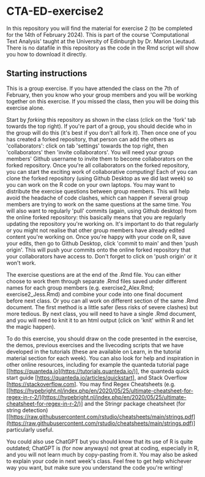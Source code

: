 # CTA-ED-exercise2
In this repository you will find the material for exercise 2 (to be completed for the 14th of February 2024). This is part of the course 'Computational Text Analysis' taught at the University of Edinburgh by Dr. Marion Lieutaud. There is no datafile in this repository as the code in the Rmd script will show you how to download it directly.

## Starting instructions
This is a group exercise. If you have attended the class on the 7th of February, then you know who your group members and you will be working together on this exercise. If you missed the class, then you will be doing this exercise alone.

Start by *forking* this repository as shown in the class (click on the 'fork' tab towards the top right). If you're part of a group, you should decide who in the group will do this (it's best if you don't all fork it). Then once one of you has created a forked repository, that person can add the others as 'collaborators': click on tab 'settings' towards the top right, then 'collaborators' then 'invite collaborators'. You will need your group members' Github username to invite them to become collaborators on the forked repository. Once you're all collaborators on the forked repository, you can start the exciting work of collaborative computing! Each of you can clone the forked repository (using Github Desktop as we did last week) so you can work on the R code on your own laptops. You may want to distribute the exercise questions between group members. This will help avoid the headache of code clashes, which can happen if several group members are trying to work on the same questions at the same time. You will also want to regularly 'pull' commits (again, using Github desktop) from the online forked repository: this basically means that you are regularly updating the repository you're working on. It's important to do that regularly or you might not realise that other group members have already edited content you're working on. Once you're happy with your code on R, save your edits, then go to Github Desktop, click 'commit to main' and then 'push origin'. This will push your commits onto the online forked repository that your collaborators have access to. Don't forget to click on 'push origin' or it won't work. 

The exercise questions are at the end of the .Rmd file. You can either choose to work them through separate .Rmd files saved under different names for each group members (e.g. exercise2_Alex.Rmd; exercise2_Jess.Rmd) and combine your code into one final document before next class. Or you can all work on different section of the same .Rmd document. The first method is a little safer (less risks of severe clashes) but more tedious. By next class, you will need to have a single .Rmd document, and you will need to knit it to an html output (click on 'knit' within R and let the magic happen).

To do this exercise, you should draw on the code presented in the exercise, the demos, previous exercises and the livecoding scripts that we have developed in the tutorials (these are available on Learn, in the tutorial material section for each week). You can also look for help and inspiration in other online resources, including for example the quanteda tutorial page [[https://quanteda.io](https://tutorials.quanteda.io/)], the quanteda quick start guide [https://quanteda.io/articles/quickstart], and Stack Overflow [https://stackoverflow.com]. You may find Regex Cheatsheets (e.g. [[https://hypebright.nl/index.php/en/2020/05/25/ultimate-cheatsheet-for-regex-in-r-2/](https://hypebright.nl/index.php/en/2020/05/25/ultimate-cheatsheet-for-regex-in-r-2/)] and the Stringr package cheatsheet (for string detection) [[https://raw.githubusercontent.com/rstudio/cheatsheets/main/strings.pdf](https://raw.githubusercontent.com/rstudio/cheatsheets/main/strings.pdf)] particularly useful. 

You could also use ChatGPT but you should know that its use of R is quite outdated; ChatGPT is (for now anyways) not great at coding, especially in R, and you will not learn much by copy-pasting from it. You  may also be asked to explain your code in next week's class. Feel free to get help whichever way you want, but make sure you understand the code you're writing!

